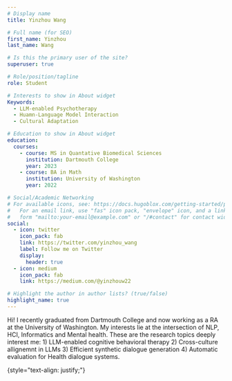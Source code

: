 ```yaml
---
# Display name
title: Yinzhou Wang

# Full name (for SEO)
first_name: Yinzhou
last_name: Wang

# Is this the primary user of the site?
superuser: true

# Role/position/tagline
role: Student

# Interests to show in About widget
Keywords:
  - LLM-enabled Psychotherapy
  - Huamn-Language Model Interaction
  - Cultural Adaptation 

# Education to show in About widget
education:
  courses:
    - course: MS in Quantative Biomedical Sciences
      institution: Dartmouth College
      year: 2023
    - course: BA in Math
      institution: University of Washington
      year: 2022

# Social/Academic Networking
# For available icons, see: https://docs.hugoblox.com/getting-started/page-builder/#icons
#   For an email link, use "fas" icon pack, "envelope" icon, and a link in the
#   form "mailto:your-email@example.com" or "/#contact" for contact widget.
social:
  - icon: twitter
    icon_pack: fab
    link: https://twitter.com/yinzhou_wang
    label: Follow me on Twitter
    display:
      header: true
  - icon: medium
    icon_pack: fab
    link: https://medium.com/@yinzhouw22

# Highlight the author in author lists? (true/false)
highlight_name: true
---
```


Hi! I recently graduated from Dartmouth College and now working as a RA at the University of Washington. My interests lie at the intersection of NLP, HCI, Informatics and Mental health. These are the research topics deeply interest me: 1) LLM-enabled cognitive behavioral therapy 2) Cross-culture allignemnt in LLMs 3) Efficient synthetic dialogue generation 4) Automatic evaluation for Health dialogue systems.

{style="text-align: justify;"}

